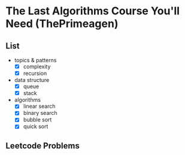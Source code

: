 # The Last Algorithms Course You'll Need (ThePrimeagen)

## List

-   topics & patterns
    -   [x] complexity
    -   [x] recursion
-   data structure
    -   [x] queue
    -   [x] stack
-   algorithms
    -   [x] linear search
    -   [x] binary search
    -   [x] bubble sort
    -   [x] quick sort

## Leetcode Problems
